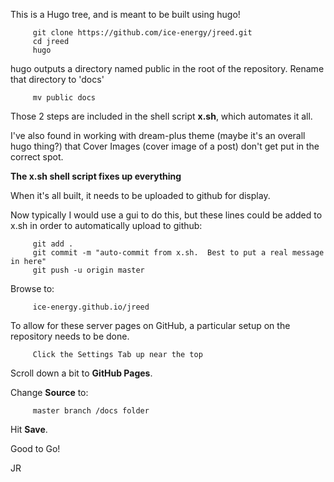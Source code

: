 
This is a Hugo tree, and is meant to be built using hugo!

```
     git clone https://github.com/ice-energy/jreed.git
     cd jreed
     hugo
```

hugo outputs a directory named public in the root of the
repository.  Rename that directory
to 'docs'

```
     mv public docs
```

Those 2 steps are included in the shell script **x.sh**, which
automates it all.

I've also found in working with dream-plus theme (maybe it's an
overall hugo thing?) that Cover Images (cover image of a post)
don't get put in the correct spot.

   **The x.sh shell script fixes up everything**

When it's all built, it needs to be uploaded to github for display.

Now typically I would use a gui to do this, but these lines could
be added to x.sh in order to automatically upload to github:

```
     git add .
     git commit -m "auto-commit from x.sh.  Best to put a real message in here"
     git push -u origin master
```

Browse to:

```
     ice-energy.github.io/jreed
```

To allow for these server pages on GitHub, a particular setup
on the repository needs to be done.

```
     Click the Settings Tab up near the top
```

Scroll down a bit to **GitHub Pages**.

Change **Source** to:

```
     master branch /docs folder
```

Hit **Save**.


Good to Go!



JR






